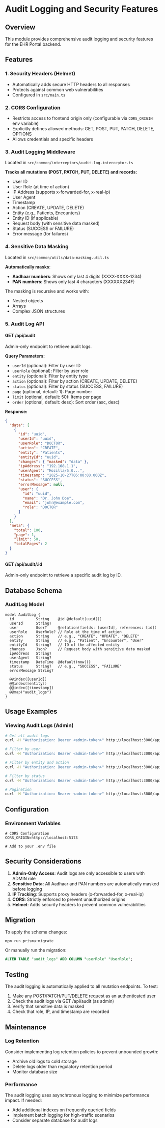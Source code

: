 # Audit Logging and Security Features

## Overview
This module provides comprehensive audit logging and security features for the EHR Portal backend.

## Features

### 1. Security Headers (Helmet)
- Automatically adds secure HTTP headers to all responses
- Protects against common web vulnerabilities
- Configured in `src/main.ts`

### 2. CORS Configuration
- Restricts access to frontend origin only (configurable via `CORS_ORIGIN` env variable)
- Explicitly defines allowed methods: GET, POST, PUT, PATCH, DELETE, OPTIONS
- Allows credentials and specific headers

### 3. Audit Logging Middleware
Located in `src/common/interceptors/audit-log.interceptor.ts`

**Tracks all mutations (POST, PATCH, PUT, DELETE) and records:**
- User ID
- User Role (at time of action)
- IP Address (supports x-forwarded-for, x-real-ip)
- User Agent
- Timestamp
- Action (CREATE, UPDATE, DELETE)
- Entity (e.g., Patients, Encounters)
- Entity ID (if applicable)
- Request body (with sensitive data masked)
- Status (SUCCESS or FAILURE)
- Error message (for failures)

### 4. Sensitive Data Masking
Located in `src/common/utils/data-masking.util.ts`

**Automatically masks:**
- **Aadhaar numbers**: Shows only last 4 digits (XXXX-XXXX-1234)
- **PAN numbers**: Shows only last 4 characters (XXXXXX234F)

The masking is recursive and works with:
- Nested objects
- Arrays
- Complex JSON structures

### 5. Audit Log API

#### GET /api/audit
Admin-only endpoint to retrieve audit logs.

**Query Parameters:**
- `userId` (optional): Filter by user ID
- `userRole` (optional): Filter by user role
- `entity` (optional): Filter by entity type
- `action` (optional): Filter by action (CREATE, UPDATE, DELETE)
- `status` (optional): Filter by status (SUCCESS, FAILURE)
- `page` (optional, default: 1): Page number
- `limit` (optional, default: 50): Items per page
- `order` (optional, default: desc): Sort order (asc, desc)

**Response:**
```json
{
  "data": [
    {
      "id": "uuid",
      "userId": "uuid",
      "userRole": "DOCTOR",
      "action": "CREATE",
      "entity": "Patients",
      "entityId": "uuid",
      "changes": { "masked": "data" },
      "ipAddress": "192.168.1.1",
      "userAgent": "Mozilla/5.0...",
      "timestamp": "2025-10-27T06:00:00.000Z",
      "status": "SUCCESS",
      "errorMessage": null,
      "user": {
        "id": "uuid",
        "name": "Dr. John Doe",
        "email": "john@example.com",
        "role": "DOCTOR"
      }
    }
  ],
  "meta": {
    "total": 100,
    "page": 1,
    "limit": 50,
    "totalPages": 2
  }
}
```

#### GET /api/audit/:id
Admin-only endpoint to retrieve a specific audit log by ID.

## Database Schema

### AuditLog Model
```prisma
model AuditLog {
  id          String    @id @default(uuid())
  userId      String?
  user        User?     @relation(fields: [userId], references: [id])
  userRole    UserRole? // Role at the time of action
  action      String    // e.g., "CREATE", "UPDATE", "DELETE"
  entity      String    // e.g., "Patient", "Encounter", "User"
  entityId    String?   // ID of the affected entity
  changes     Json?     // Request body with sensitive data masked
  ipAddress   String?
  userAgent   String?
  timestamp   DateTime  @default(now())
  status      String?   // e.g., "SUCCESS", "FAILURE"
  errorMessage String?

  @@index([userId])
  @@index([entity])
  @@index([timestamp])
  @@map("audit_logs")
}
```

## Usage Examples

### Viewing Audit Logs (Admin)
```bash
# Get all audit logs
curl -H "Authorization: Bearer <admin-token>" http://localhost:3000/api/audit

# Filter by user
curl -H "Authorization: Bearer <admin-token>" http://localhost:3000/api/audit?userId=<user-id>

# Filter by entity and action
curl -H "Authorization: Bearer <admin-token>" http://localhost:3000/api/audit?entity=Patients&action=CREATE

# Filter by status
curl -H "Authorization: Bearer <admin-token>" http://localhost:3000/api/audit?status=FAILURE

# Pagination
curl -H "Authorization: Bearer <admin-token>" http://localhost:3000/api/audit?page=2&limit=100
```

## Configuration

### Environment Variables
```env
# CORS Configuration
CORS_ORIGIN=http://localhost:5173

# Add to your .env file
```

## Security Considerations

1. **Admin-Only Access**: Audit logs are only accessible to users with ADMIN role
2. **Sensitive Data**: All Aadhaar and PAN numbers are automatically masked before logging
3. **IP Tracking**: Supports proxy headers (x-forwarded-for, x-real-ip)
4. **CORS**: Strictly enforced to prevent unauthorized origins
5. **Helmet**: Adds security headers to prevent common vulnerabilities

## Migration

To apply the schema changes:
```bash
npm run prisma:migrate
```

Or manually run the migration:
```sql
ALTER TABLE "audit_logs" ADD COLUMN "userRole" "UserRole";
```

## Testing

The audit logging is automatically applied to all mutation endpoints. To test:

1. Make any POST/PATCH/PUT/DELETE request as an authenticated user
2. Check the audit logs via GET /api/audit (as admin)
3. Verify that sensitive data is masked
4. Check that role, IP, and timestamp are recorded

## Maintenance

### Log Retention
Consider implementing log retention policies to prevent unbounded growth:
- Archive old logs to cold storage
- Delete logs older than regulatory retention period
- Monitor database size

### Performance
The audit logging uses asynchronous logging to minimize performance impact. If needed:
- Add additional indexes on frequently queried fields
- Implement batch logging for high-traffic scenarios
- Consider separate database for audit logs
